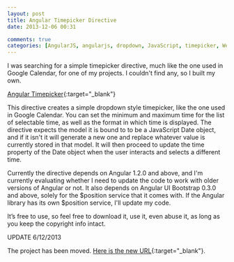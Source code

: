 ```yaml
---
layout: post
title: Angular Timepicker Directive
date: 2013-12-06 00:31

comments: true
categories: [AngularJS, angularjs, dropdown, JavaScript, timepicker, Web Development]
---
```

I was searching for a simple timepicker directive, much like the one used in Google Calendar, for one of my projects. I couldn't find any, so I built my own.

<!--more-->

[Angular Timepicker](https://github.com/dnasir/angular-timepicker "Angular Timepicker"){:target="_blank"}

This directive creates a simple dropdown style timepicker, like the one used in Google Calendar. You can set the minimum and maximum time for the list of selectable time, as well as the format in which time is displayed. The directive expects the model it is bound to to be a JavaScript Date object, and if it isn't it will generate a new one and replace whatever value is currently stored in that model. It will then proceed to update the time property of the Date object when the user interacts and selects a different time.

Currently the directive depends on Angular 1.2.0 and above, and I'm currently evaluating whether I need to update the code to work with older versions of Angular or not. It also depends on Angular UI Bootstrap 0.3.0 and above, solely for the $position service that it comes with. If the Angular library has its own $position service, I'll update my code.

It’s free to use, so feel free to download it, use it, even abuse it, as long as you keep the copyright info intact.

UPDATE 6/12/2013

The project has been moved. [Here is the new URL](https://github.com/Geta/angular-timepicker "Angular Timepicker Directive"){:target="_blank"}.
